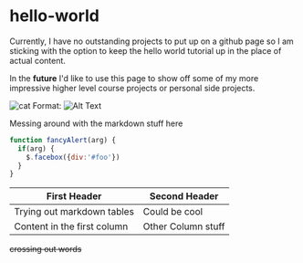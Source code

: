 # hello-world
Currently, I have no outstanding projects to put up on a github page so I am sticking with the option to keep the hello world 
tutorial up in the place of actual content. 

In the **future** I'd like to use this page to show off some of my more impressive higher level course projects or personal side projects. 

![cat](https://images.pexels.com/photos/2831538/pexels-photo-2831538.jpeg?auto=compress&cs=tinysrgb&dpr=3&h=750&w=1260)
Format: ![Alt Text](url)

Messing around with the markdown stuff here

```javascript
function fancyAlert(arg) {
  if(arg) {
    $.facebox({div:'#foo'})
  }
}
```
First Header | Second Header
------------ | -------------
Trying out markdown tables | Could be cool
Content in the first column | Other Column stuff

~~crossing out words~~
